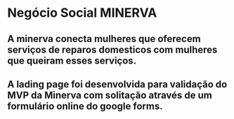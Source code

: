 # Negócio Social MINERVA
## A minerva conecta mulheres que oferecem serviços de reparos domesticos com mulheres que queiram esses serviços.

## A lading page foi desenvolvida para validação do MVP da Minerva com solitação através de um formulário online do google forms.